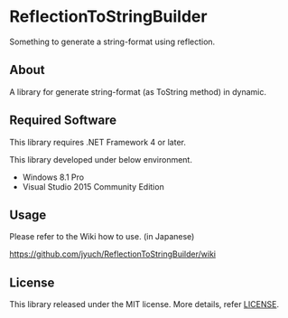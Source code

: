 # ReflectionToStringBuilder
Something to generate a string-format using reflection.

## About
A library for generate string-format (as ToString method) in dynamic.

## Required Software
This library requires .NET Framework 4 or later.

This library developed under below environment.

- Windows 8.1 Pro
- Visual Studio 2015 Community Edition

## Usage
Please refer to the Wiki how to use. (in Japanese)

https://github.com/jyuch/ReflectionToStringBuilder/wiki

## License
This library released under the MIT license. More details, refer [LICENSE](https://github.com/jyuch/ReflectionToStringBuilder/blob/release/v.1.2/LICENSE).
